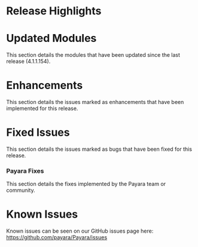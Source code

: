 # Release Highlights

# Updated Modules
This section details the modules that have been updated since the last release (4.1.1.154).

# Enhancements
This section details the issues marked as enhancements that have been implemented for this release.

# Fixed Issues
This section details the issues marked as bugs that have been fixed for this release.

### Payara Fixes
This section details the fixes implemented by the Payara team or community.

# Known Issues
Known issues can be seen on our GitHub issues page here: https://github.com/payara/Payara/issues